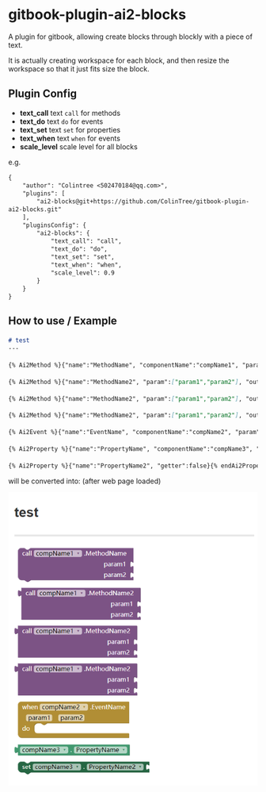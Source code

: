 # gitbook-plugin-ai2-blocks

A plugin for gitbook, allowing create blocks through blockly with a piece of text.

It is actually creating workspace for each block, and then resize the workspace so that it just fits size the block.

## Plugin Config

* **text_call** text `call` for methods
* **text_do**   text `do` for events
* **text_set**  text `set` for properties
* **text_when** text `when` for events
* **scale_level** scale level for all blocks

e.g.

```
{
    "author": "Colintree <502470184@qq.com>",
    "plugins": [
        "ai2-blocks@git+https://github.com/ColinTree/gitbook-plugin-ai2-blocks.git"
    ],
    "pluginsConfig": {
        "ai2-blocks": {
            "text_call": "call",
            "text_do": "do",
            "text_set": "set",
            "text_when": "when",
            "scale_level": 0.9
        }
    }
}
```

## How to use / Example

```markdown
# test
---

{% Ai2Method %}{"name":"MethodName", "componentName":"compName1", "param":["param1","param2"]}{% endAi2Method %}

{% Ai2Method %}{"name":"MethodName2", "param":["param1","param2"], "output":true, "margin_left":8}{% endAi2Method %}

{% Ai2Method %}{"name":"MethodName2", "param":["param1","param2"], "output":true}{% endAi2Method %}

{% Ai2Method %}{"name":"MethodName2", "param":["param1","param2"], "output":true, "scale":0.9}{% endAi2Method %}

{% Ai2Event %}{"name":"EventName", "componentName":"compName2", "param":["param1","param2"]}{% endAi2Event %}

{% Ai2Property %}{"name":"PropertyName", "componentName":"compName3", "getter":true}{% endAi2Property %}

{% Ai2Property %}{"name":"PropertyName2", "getter":false}{% endAi2Property %}
```

will be converted into: (after web page loaded)

![](example.png)

